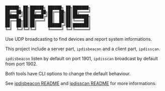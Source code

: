 ```
██████╗ ██╗██████╗ ██████╗ ██╗███████╗
██╔══██╗██║██╔══██╗██╔══██╗██║██╔════╝
██████╔╝██║██████╔╝██║  ██║██║███████╗
██╔══██╗██║██╔═══╝ ██║  ██║██║╚════██║
██║  ██║██║██║     ██████╔╝██║███████║
╚═╝  ╚═╝╚═╝╚═╝     ╚═════╝ ╚═╝╚══════╝
```

<!--Font: ANSI Shadow-->

Use UDP broadcasting to find devices and report system informations.

This project include a server part, `ipdisbeacon` and a client part,
`ipdisscan`.

`ipdisbeacon` listen by default on port 1901,
`ipdisscan` broadcast by default from port 1902.

Both tools have CLI options to change the default behaviour.

See [ipdisbeacon README](ipdisbeacon/README.md)
and [ipdisscan README](ipdisscan/README.md)
for more informations.
